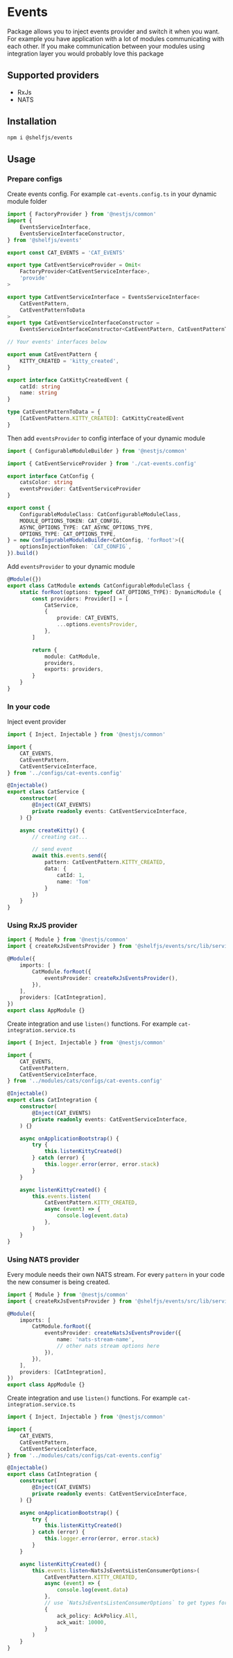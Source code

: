 # Events

Package allows you to inject events provider and switch it when you want. For example you have application with a lot of 
modules communicating with each other. If you make communication between your modules using integration layer you would probably love this package

## Supported providers

- RxJs
- NATS

## Installation

```bash
npm i @shelfjs/events
```

## Usage

### Prepare configs

Create events config. For example `cat-events.config.ts` in your dynamic module folder

```ts
import { FactoryProvider } from '@nestjs/common'
import {
    EventsServiceInterface,
    EventsServiceInterfaceConstructor,
} from '@shelfjs/events'

export const CAT_EVENTS = 'CAT_EVENTS'

export type CatEventServiceProvider = Omit<
    FactoryProvider<CatEventServiceInterface>,
    'provide'
>

export type CatEventServiceInterface = EventsServiceInterface<
    CatEventPattern,
    CatEventPatternToData
>
export type CatEventServiceInterfaceConstructor =
    EventsServiceInterfaceConstructor<CatEventPattern, CatEventPatternToData>

// Your events' interfaces below

export enum CatEventPattern {
    KITTY_CREATED = 'kitty_created',
}

export interface CatKittyCreatedEvent {
    catId: string
    name: string
}

type CatEventPatternToData = {
    [CatEventPattern.KITTY_CREATED]: CatKittyCreatedEvent
}
```

Then add `eventsProvider` to config interface of your dynamic module

```ts
import { ConfigurableModuleBuilder } from '@nestjs/common'

import { CatEventServiceProvider } from './cat-events.config'

export interface CatConfig {
    catsColor: string
    eventsProvider: CatEventServiceProvider
}

export const {
    ConfigurableModuleClass: CatConfigurableModuleClass,
    MODULE_OPTIONS_TOKEN: CAT_CONFIG,
    ASYNC_OPTIONS_TYPE: CAT_ASYNC_OPTIONS_TYPE,
    OPTIONS_TYPE: CAT_OPTIONS_TYPE,
} = new ConfigurableModuleBuilder<CatConfig, 'forRoot'>({
    optionsInjectionToken: `CAT_CONFIG`,
}).build()
```

Add `eventsProvider` to your dynamic module

```ts
@Module({})
export class CatModule extends CatConfigurableModuleClass {
    static forRoot(options: typeof CAT_OPTIONS_TYPE): DynamicModule {
        const providers: Provider[] = [
            CatService,
            {
                provide: CAT_EVENTS,
                ...options.eventsProvider,
            },
        ]

        return {
            module: CatModule,
            providers,
            exports: providers,
        }
    }
}
```

### In your code

Inject event provider

```ts
import { Inject, Injectable } from '@nestjs/common'

import {
    CAT_EVENTS,
    CatEventPattern,
    CatEventServiceInterface,
} from '../configs/cat-events.config'

@Injectable()
export class CatService {
    constructor(
        @Inject(CAT_EVENTS)
        private readonly events: CatEventServiceInterface,
    ) {}

    async createKitty() {
        // creating cat...

        // send event
        await this.events.send({
            pattern: CatEventPattern.KITTY_CREATED,
            data: {
                catId: 1,
                name: 'Tom'
            }
        })
    }
}
```

### Using RxJS provider

```ts
import { Module } from '@nestjs/common'
import { createRxJsEventsProvider } from '@shelfjs/events/src/lib/services/rxjs-events.service'

@Module({
    imports: [
        CatModule.forRoot({
            eventsProvider: createRxJsEventsProvider(),
        }),
    ],
    providers: [CatIntegration],
})
export class AppModule {}
```

Create integration and use `listen()` functions. For example `cat-integration.service.ts`

```ts
import { Inject, Injectable } from '@nestjs/common'

import {
    CAT_EVENTS,
    CatEventPattern,
    CatEventServiceInterface,
} from '../modules/cats/configs/cat-events.config'

@Injectable()
export class CatIntegration {
    constructor(
        @Inject(CAT_EVENTS)
        private readonly events: CatEventServiceInterface,
    ) {}

    async onApplicationBootstrap() {
        try {
            this.listenKittyCreated()
        } catch (error) {
            this.logger.error(error, error.stack)
        }
    }

    async listenKittyCreated() {
        this.events.listen(
            CatEventPattern.KITTY_CREATED,
            async (event) => {
                console.log(event.data)
            },
        )
    }
}
```


### Using NATS provider

Every module needs their own NATS stream. For every `pattern` in your code the new consumer is being created.

```ts
import { Module } from '@nestjs/common'
import { createRxJsEventsProvider } from '@shelfjs/events/src/lib/services/nats-js-events.service'

@Module({
    imports: [
        CatModule.forRoot({
            eventsProvider: createNatsJsEventsProvider({
                name: 'nats-stream-name',
                // other nats stream options here
            }),
        }),
    ],
    providers: [CatIntegration],
})
export class AppModule {}
```

Create integration and use `listen()` functions. For example `cat-integration.service.ts`

```ts
import { Inject, Injectable } from '@nestjs/common'

import {
    CAT_EVENTS,
    CatEventPattern,
    CatEventServiceInterface,
} from '../modules/cats/configs/cat-events.config'

@Injectable()
export class CatIntegration {
    constructor(
        @Inject(CAT_EVENTS)
        private readonly events: CatEventServiceInterface,
    ) {}

    async onApplicationBootstrap() {
        try {
            this.listenKittyCreated()
        } catch (error) {
            this.logger.error(error, error.stack)
        }
    }

    async listenKittyCreated() {
        this.events.listen<NatsJsEventsListenConsumerOptions>(
            CatEventPattern.KITTY_CREATED,
            async (event) => {
                console.log(event.data)
            },
            // use `NatsJsEventsListenConsumerOptions` to get types for NATS consumer's options
            {
                ack_policy: AckPolicy.All,
                ack_wait: 10000,
            }
        )
    }
}
```

